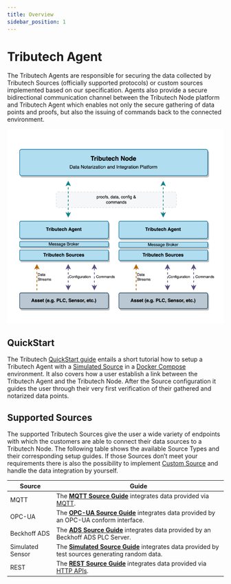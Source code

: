 ```yaml
---
title: Overview
sidebar_position: 1
---
```


# Tributech Agent

The Tributech Agents are responsible for securing the data collected by Tributech Sources (officially supported protocols) or custom sources implemented based on our specification. Agents also provide a secure bidirectional communication channel between the Tributech Node platform and Tributech Agent which enables not only the secure gathering of data points and proofs, but also the issuing of commands back to the connected environment. 

![Tributech Architecture - Overview](./img/TributechArchitectureAgent.png)

## QuickStart

The Tributech [QuickStart guide](./quickstart.mdx) entails a short tutorial how to setup a Tributech Agent with a [Simulated Source](./sources/simulated_source.mdx) in a [Docker Compose](https://docs.docker.com/compose/) environment. It also covers how a user establish a link between the Tributech Agent and the Tributech Node. After the Source configuration it guides the user through their very first verification of their gathered and notarized data points. 

## Supported Sources

The supported Tributech Sources give the user a wide variety of endpoints with which the customers are able to connect their data sources to a Tributech Node. The following table shows the available Source Types and their corresponding setup guides. If those Sources don’t meet your requirements there is also the possibility to implement [Custom Source](./source_integration.md) and handle the data integration by yourself.

| Source    | Guide                                                                                          |
| --------- | ---------------------------------------------------------------------------------------------  |
| MQTT      | The [**MQTT Source Guide**](./sources/mqtt_source.mdx) integrates data provided via [MQTT](https://docs.oasis-open.org/mqtt/mqtt/v5.0/mqtt-v5.0.html).  |
| OPC-UA    | The [**OPC-UA Source Guide**](./sources/opcua_source.mdx) integrates data provided by an OPC-UA conform interface.       |
| Beckhoff ADS | The [**ADS Source Guide**](./sources/ads_source.mdx) integrates data provided by an Beckhoff ADS PLC Server.    |
| Simulated Sensor | The [**Simulated Source Guide**](./sources/simulated_source.mdx) integrates data provided by test sources generating random data.        |
| REST  | The [**REST Source Guide**](./sources/rest_source.mdx) integrates data provided via [HTTP APIs](https://swagger.io/specification/).        |